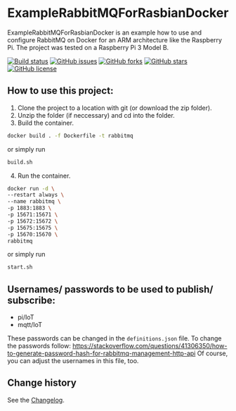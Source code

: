 # ExampleRabbitMQForRasbianDocker

ExampleRabbitMQForRasbianDocker is an example how to use and configure RabbitMQ on Docker for an ARM architecture like the Raspberry Pi.
The project was tested on a Raspberry Pi 3 Model B.

[![Build status](https://ci.appveyor.com/api/projects/status/qt7506trhelwm17a?svg=true)](https://ci.appveyor.com/project/SeppPenner/examplerabbitmqforrasbiandocker)
[![GitHub issues](https://img.shields.io/github/issues/SeppPenner/ExampleRabbitMQForRasbianDocker.svg)](https://github.com/SeppPenner/ExampleRabbitMQForRasbianDocker/issues)
[![GitHub forks](https://img.shields.io/github/forks/SeppPenner/ExampleRabbitMQForRasbianDocker.svg)](https://github.com/SeppPenner/ExampleRabbitMQForRasbianDocker/network)
[![GitHub stars](https://img.shields.io/github/stars/SeppPenner/ExampleRabbitMQForRasbianDocker.svg)](https://github.com/SeppPenner/ExampleRabbitMQForRasbianDocker/stargazers)
[![GitHub license](https://img.shields.io/badge/license-MIT-blue.svg)](https://raw.githubusercontent.com/SeppPenner/ExampleRabbitMQForRasbianDocker/master/License.txt)

## How to use this project:

1. Clone the project to a location with git (or download the zip folder).
2. Unzip the folder (if neccessary) and cd into the folder.
3. Build the container.

```bash
docker build . -f Dockerfile -t rabbitmq
```

or simply run

```bash
build.sh
```

4. Run the container.

```bash
docker run -d \
--restart always \
--name rabbitmq \
-p 1883:1883 \
-p 15671:15671 \
-p 15672:15672 \
-p 15675:15675 \
-p 15670:15670 \
rabbitmq
```

or simply run

```bash
start.sh
```

## Usernames/ passwords to be used to publish/ subscribe:

* pi/IoT
* mqtt/IoT

These passwords can be changed in the `definitions.json` file. To change the passwords follow: https://stackoverflow.com/questions/41306350/how-to-generate-password-hash-for-rabbitmq-management-http-api
Of course, you can adjust the usernames in this file, too.

Change history
--------------

See the [Changelog](https://github.com/SeppPenner/ExampleRabbitMQForRasbianDocker/blob/master/Changelog.md).